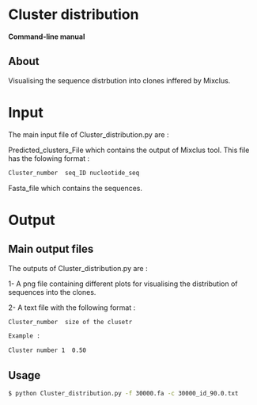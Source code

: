 # Cluster distribution

**Command-line manual**

## About
Visualising the sequence distrbution into clones inffered by Mixclus.


# Input 

The main input file of Cluster_distribution.py are : 


Predicted_clusters_File which contains the output of Mixclus tool. This file has the folowing format :

``` diff
Cluster_number  seq_ID nucleotide_seq

```

Fasta_file which contains the sequences.

# Output

## Main output files

The outputs of Cluster_distribution.py are :

1- A png file containing different plots for visualising the distribution of sequences into the clones.

2- A text file with the following format :
``` diff
Cluster_number  size of the clusetr

Example :

Cluster number 1  0.50
```


## Usage

``` bash
$ python Cluster_distribution.py -f 30000.fa -c 30000_id_90.0.txt
   ```
